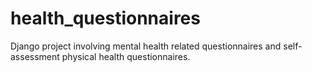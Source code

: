 # health_questionnaires
Django project involving mental health related questionnaires and self-assessment physical health questionnaires.
